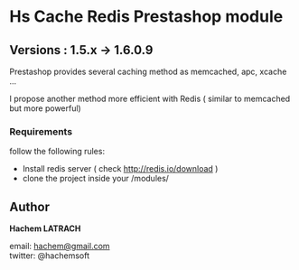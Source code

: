 # Hs Cache Redis Prestashop module

## Versions : 1.5.x -> 1.6.0.9

Prestashop provides several caching method as memcached, apc, xcache ... 

I propose another method more efficient with Redis (
similar to memcached but more powerful)



### Requirements

 follow the following rules:

* Install redis server ( check http://redis.io/download ) 
* clone the project inside your /modules/ 



## Author


**Hachem LATRACH**  

email: hachem@gmail.com   
twitter: @hachemsoft
